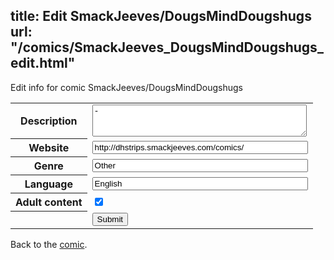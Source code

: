 title: Edit SmackJeeves/DougsMindDougshugs
url: "/comics/SmackJeeves_DougsMindDougshugs_edit.html"
---
Edit info for comic SmackJeeves/DougsMindDougshugs

<form name="comic" action="http://gaepostmail.appspot.com/comic/" method="post">
<table class="comicinfo">
<tr>
<th>Description</th><td><textarea name="description" cols="40" rows="3">-</textarea></td>
</tr>
<tr>
<th>Website</th><td><input type="text" name="url" value="http://dhstrips.smackjeeves.com/comics/" size="40"/></td>
</tr>
<tr>
<th>Genre</th><td><input type="text" name="genre" value="Other" size="40"/></td>
</tr>
<tr>
<th>Language</th><td><input type="text" name="language" value="English" size="40"/></td>
</tr>
<tr>
<th>Adult content</th><td><input type="checkbox" name="adult" value="adult" checked="checked"/></td>
</tr>
<tr>
<th></th><td>
<input type="hidden" name="comic" value="SmackJeeves_DougsMindDougshugs" />
<input type="submit" name="submit" value="Submit" />
</td>
</tr>
</table>
</form>

Back to the [comic](SmackJeeves_DougsMindDougshugs.html).

